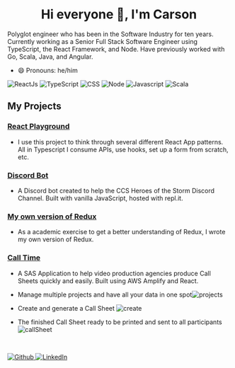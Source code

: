 <h1 align="center">Hi everyone 👋, I'm Carson</h1>

Polyglot engineer who has been in the Software Industry for ten years. Currently working as a Senior Full Stack Software Engineer using TypeScript, the React Framework, and Node. Have previously worked with Go, Scala, Java, and Angular.

- 😄 Pronouns: he/him 

![ReactJs](https://img.shields.io/badge/-React-blue?style=for-the-badge&logo=react)
![TypeScript](https://img.shields.io/badge/-TypeScript-007ACC?style=for-the-badge&logo=typescript&logoColor=white)
![CSS](https://img.shields.io/badge/css%20-%231572B6.svg?&style=for-the-badge&logo=css3&logoColor=white)
![Node](https://img.shields.io/badge/-Node-43853d?style=for-the-badge&logo=node.js&logoColor=white)
![Javascript](https://img.shields.io/badge/-Javascript-ffb400?style=for-the-badge&logo=javascript&logoColor=ffff3f)
![Scala](https://img.shields.io/badge/-Scala-DE3423?style=for-the-badge&logo=scala&logoColor=white)
<br />

##  My Projects
### <a href="https://github.com/carwbrown/rick.morty" target="_blank">React Playground</a>

- I use this  project to think through several  different React App patterns.  All in Typescript I  consume APIs, use hooks, set up a form from scratch, etc.

### <a href="https://github.com/carwbrown/ccs-bot" target="_blank">Discord Bot</a>
- A Discord bot created to help the CCS Heroes of the Storm  Discord Channel. Built with vanilla JavaScript, hosted with repl.it.
### <a href="https://github.com/carwbrown/cwbdux" target="_blank">My own version of Redux</a>
- As a academic exercise to get a  better understanding of Redux, I wrote my own version of Redux.
### <a href="https://www.calltime.io/y" target="_blank">Call Time</a>
-  A SAS Application to help video production agencies produce Call Sheets quickly and easily. Built using AWS Amplify and React.

- Manage multiple projects and have all your data in one spot<img src ="https://imgur.com/OlIB700.jpeg" alt="projects"></img>
- Create and generate a Call Sheet
<img src ="https://imgur.com/IlFvzAX.jpeg" alt="create"></img>

- The finished Call Sheet ready to be printed and sent to all participants
<img src ="https://imgur.com/1khc1Gz.jpeg" alt="callSheet"></img>

<br />
<p>
  <a href="https://github.com/carwbrown" target="_blank">
    <img alt="Github" src="https://img.shields.io/badge/GitHub-%2312100E.svg?&style=for-the-badge&logo=Github&logoColor=white" />
  </a>
  <a href="https://www.linkedin.com/in/carwbrown" target="_blank">
    <img alt="LinkedIn" src="https://img.shields.io/badge/linkedin-%230077B5.svg?&style=for-the-badge&logo=linkedin&logoColor=white" />
  </a>
</p>